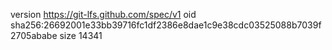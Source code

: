 version https://git-lfs.github.com/spec/v1
oid sha256:26692001e33bb39716fc1df2386e8dae1c9e38cdc03525088b7039f2705ababe
size 14341
